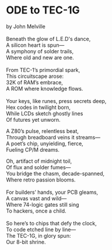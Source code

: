 # ODE to TEC-1G
by John Melville
<br><br>
Beneath the glow of L.E.D's dance,<br>
A silicon heart is spun—<br>
A symphony of solder trails,<br>
Where old and new are one.<br>
<br>
From TEC-1’s primordial spark,<br>
This circuitscape arose:<br>
32K of RAM’s embrace,<br>
A ROM where knowledge flows.<br>
<br>
Your keys, like runes, press secrets deep,<br>
Hex codes in twilight born,<br>
While LCDs sketch ghostly lines<br>
Of futures yet unworn.<br>

A Z80’s pulse, relentless beat,<br>
Through breadboard veins it streams—<br>
A poet’s chip, unyielding, fierce,<br>
Fueling CP/M dreams.<br>

Oh, artifact of midnight toil,<br>
Of flux and solder fumes—<br>
You bridge the chasm, decade-spanned,<br>
Where retro passion blooms.<br>
<br>
For builders’ hands, your PCB gleams,<br>
A canvas vast and wild—<br>
Where 74-logic gates still sing<br>
To hackers, once a child.<br>
<br>
So here’s to chips that defy the clock,<br>
To code etched line by line—<br>
The TEC-1G, in glory spun:<br>
Our 8-bit shrine.<br>
